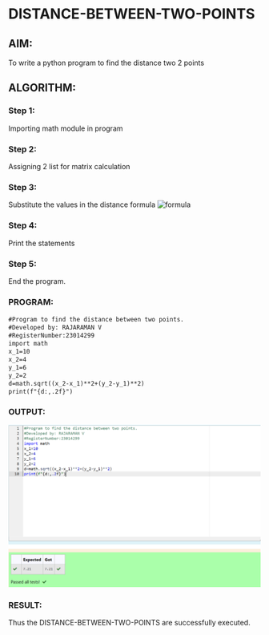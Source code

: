 # DISTANCE-BETWEEN-TWO-POINTS

## AIM:
To write a python program to find the distance two 2 points
## ALGORITHM:
### Step 1:
Importing math module in program

### Step 2:
Assigning 2 list for matrix calculation

### Step 3: 
Substitute the values in the distance formula  ![formula](/formula.JPG)

### Step 4:
Print the statements

### Step 5:
End the program.
### PROGRAM:
```
#Program to find the distance between two points.
#Developed by: RAJARAMAN V
#RegisterNumber:23014299
import math
x_1=10
x_2=4
y_1=6
y_2=2
d=math.sqrt((x_2-x_1)**2+(y_2-y_1)**2)
print(f"{d:,.2f}")
``` 
### OUTPUT:
![output](/Screenshot%202023-12-13%20083140.png)
### RESULT:
Thus the DISTANCE-BETWEEN-TWO-POINTS are successfully executed.
